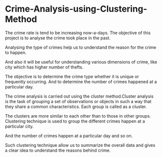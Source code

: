 # Crime-Analysis-using-Clustering-Method
The crime rate is tend to be increasing now-a-days. The objective of this project is to analyse the crime took place in the past. 

Analysing the type of crimes help us to understand the reason for the crime to happen. 

And also it will be useful for understanding various dimensions of crime, like city which has higher number of thefts. 

The objective is to determine the crime type whether it is unique or frequently occurring. And to determine the number of crimes happened at a particular day.

The crime analysis is carried out using the cluster method.Cluster analysis is the task of grouping a set of observations or objects in such a way that they share a common characteristics. Each group is called as a cluster.

The clusters are more similar to each other than to those in other groups. Clustering technique is used to group the different crimes happen at a particular city.

And the number of crimes happen at a particular day and so on. 

Such clustering technique allow us to summarize the overall data and gives a clear idea to understand the reasons behind crime.
